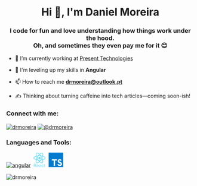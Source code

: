 <h1 align="center">Hi 👋, I'm Daniel Moreira</h1>
<h3 align="center">I code for fun and love understanding how things work under the hood.<br />Oh, and sometimes they even pay me for it 😊</h3>

- 🔭 I’m currently working at [Present Technologies](https://www.present-technologies.com/)

- 🌱 I'm leveling up my skills in **Angular**

- 📫 How to reach me **drmoreira@outlook.pt**
  
- ✍️ Thinking about turning caffeine into tech articles—coming soon-ish!

<h3 align="left">Connect with me:</h3>
<p align="left">
<a href="https://linkedin.com/in/drmoreira" target="blank"><img align="center" src="https://raw.githubusercontent.com/rahuldkjain/github-profile-readme-generator/master/src/images/icons/Social/linked-in-alt.svg" alt="drmoreira" height="30" width="40" /></a>
  <a href="https://medium.com/@drmoreira" target="blank"><img align="center" src="https://raw.githubusercontent.com/rahuldkjain/github-profile-readme-generator/master/src/images/icons/Social/medium.svg" alt="@drmoreira" height="30" width="40" /></a>
</p>

<h3 align="left">Languages and Tools:</h3>
<p align="left">
  <a href="https://angular.io" target="_blank" rel="noreferrer"> <img src="https://angular.io/assets/images/logos/angular/angular.svg" alt="angular" width="40" height="40"/></a>
  <a href="https://reactjs.org/" target="_blank" rel="noreferrer"> <img src="https://raw.githubusercontent.com/devicons/devicon/master/icons/react/react-original-wordmark.svg" alt="react" width="40" height="40"/></a>
  <a href="https://www.typescriptlang.org/" target="_blank" rel="noreferrer"> <img src="https://raw.githubusercontent.com/devicons/devicon/master/icons/typescript/typescript-original.svg" alt="typescript" width="40" height="40"/> </a> </p>

<p><img align="center" src="https://github-readme-stats.vercel.app/api/top-langs?username=drmoreira&show_icons=true&locale=en&layout=compact" alt="drmoreira" /></p>
